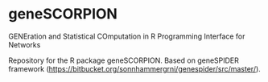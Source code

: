 # geneSCORPION
GENEration and Statistical COmputation in R Programming Interface for Networks

Repository for the R package geneSCORPION. Based on geneSPIDER framework (https://bitbucket.org/sonnhammergrni/genespider/src/master/).
